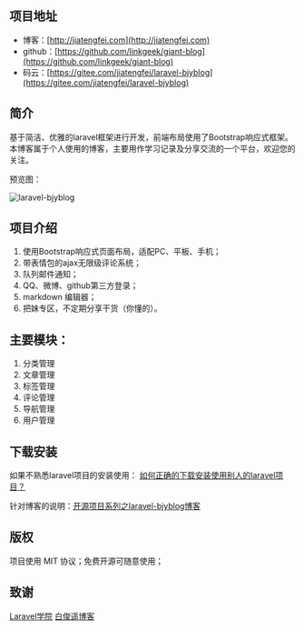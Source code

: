 
## 项目地址

- 博客：[http://jiatengfei.com](http://jiatengfei.com)   
- github：[https://github.com/linkgeek/giant-blog](https://github.com/linkgeek/giant-blog)   
- 码云：[https://gitee.com/jiatengfei/laravel-bjyblog](https://gitee.com/jiatengfei/laravel-bjyblog)    

## 简介
基于简洁、优雅的laravel框架进行开发，前端布局使用了Bootstrap响应式框架。本博客属于个人使用的博客，主要用作学习记录及分享交流的一个平台，欢迎您的关注。

预览图：

![laravel-bjyblog](http://www.jiatengfei.com/images/home/preview.jpg)  

## 项目介绍
1. 使用Bootstrap响应式页面布局，适配PC、平板、手机；
2. 带表情包的ajax无限级评论系统；
3. 队列邮件通知；
4. QQ、微博、github第三方登录；
5. markdown 编辑器；
6. 把妹专区，不定期分享干货（你懂的）。

## 主要模块：
1. 分类管理
2. 文章管理
3. 标签管理
4. 评论管理
5. 导航管理
6. 用户管理

## 下载安装
 
如果不熟悉laravel项目的安装使用： [如何正确的下载安装使用别人的laravel项目？](https://jiatengfei.com/article/148)  

针对博客的说明：[开源项目系列之laravel-bjyblog博客](https://jiatengfei.com/article/129)  

## 版权
项目使用 MIT 协议；免费开源可随意使用；

## 致谢

[Laravel学院](http://laravelacademy.org/)
[白俊遥博客](https://baijunyao.com/)